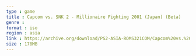 ```yaml
---
type : game
title : Capcom vs. SNK 2 - Millionaire Fighting 2001 (Japan) (Beta)
genre : 
format : iso
region : asia
link : https://archive.org/download/PS2-ASIA-ROMS321COM/Capcom%20vs.%20SNK%202%20-%20Millionaire%20Fighting%202001%20%28Japan%29%20%28Beta%29.7z
size : 178MB
---
```

